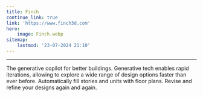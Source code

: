 ```yaml
---
title: Finch
continue_link: true
link: 'https://www.finch3d.com'
hero:
    image: Finch.webp
sitemap:
    lastmod: '23-07-2024 21:10'
---
```


---
The generative copilot for better buildings. Generative tech enables rapid iterations, allowing to explore a wide range of design options faster than ever before. Automatically fill stories and units with floor plans. Revise and refine your designs again and again.